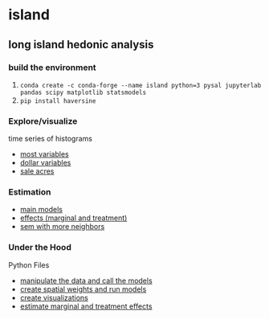 # island
## long island hedonic analysis

### build the environment
 1. `conda create -c conda-forge --name island python=3 pysal jupyterlab pandas scipy matplotlib statsmodels`
 2. `pip install haversine`

### Explore/visualize
time series of histograms
 - [most variables](https://nbviewer.jupyter.org/github/DouglasPatton/island/blob/master/island-data_summary_hist.ipynb)
 - [dollar variables](https://nbviewer.jupyter.org/github/DouglasPatton/island/blob/master/island-data_dollarvars.ipynb)
 - [sale acres](https://nbviewer.jupyter.org/github/DouglasPatton/island/blob/master/island-data_saleacres.ipynb)
  
  
### Estimation  
 - [main models](https://nbviewer.jupyter.org/github/DouglasPatton/island/blob/master/island-data_main.ipynb)
 - [effects (marginal and treatment)](https://nbviewer.jupyter.org/github/DouglasPatton/island/blob/master/island-data_effects.ipynb)
 - [sem with more neighbors](https://nbviewer.jupyter.org/github/DouglasPatton/island/blob/master/island-data_main_other-sem.ipynb)
 
### Under the Hood
Python Files
 - [manipulate the data and call the models](https://github.com/DouglasPatton/island/blob/master/island.py)
 - [create spatial weights and run models](https://github.com/DouglasPatton/island/blob/master/models.py)
 - [create visualizations](https://github.com/DouglasPatton/island/blob/master/data_viz.py)
 - [estimate marginal and treatment effects](https://github.com/DouglasPatton/island/blob/master/island_effects.py)